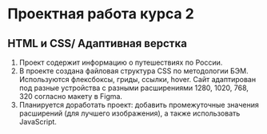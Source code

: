 # Проектная работа курса 2
## HTML и CSS/ Адаптивная верстка
1. Проект содержит информацию о путешествиях по России. 
2. В проекте создана файловая структура CSS по методологии БЭМ. Используются флексбоксы, гриды, ссылки, hover. Сайт адаптирован под разные устройства с разными расширениями 1280, 1020, 768, 320 согласно макету в Figma. 
3. Планируется доработать проект: добавить промежуточные значения расширений (для лучшего изображения), а также использовать JavaScript. 